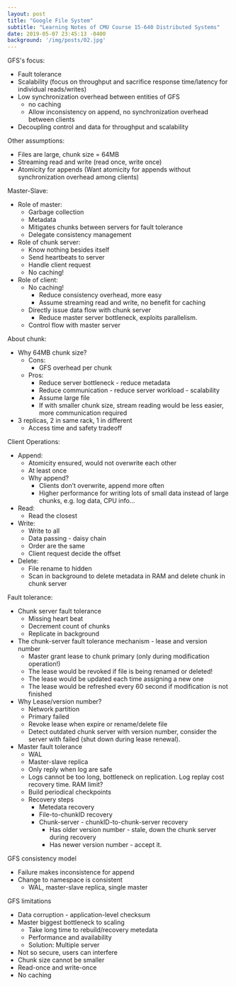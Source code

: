 ```yaml
---
layout: post
title: "Google File System"
subtitle: "Learning Notes of CMU Course 15-640 Distributed Systems"
date: 2019-05-07 23:45:13 -0400
background: '/img/posts/02.jpg'
---
```



GFS's focus: 
- Fault tolerance
- Scalability (focus on throughput and sacrifice response time/latency for individual reads/writes)
- Low synchronization overhead between entities of GFS
	- no caching
	- Allow inconsistency on append, no synchronization overhead between clients
- Decoupling control and data for throughput and scalability

Other assumptions:
- Files are large, chunk size = 64MB
- Streaming read and write (read once, write once)
- Atomicity for appends (Want atomicity for appends without synchronization 
overhead among clients)

Master-Slave:
- Role of master:
	- Garbage collection
	- Metadata
	- Mitigates chunks between servers for fault tolerance
	- Delegate consistency management
- Role of chunk server:
	- Know nothing besides itself
	- Send heartbeats to server
	- Handle client request
	- No caching!
- Role of client:
	- No caching!
	    - Reduce consistency overhead, more easy
	    - Assume streaming read and write, no benefit for caching
	- Directly issue data flow with chunk server
	    - Reduce master server bottleneck, exploits parallelism.
	- Control flow with master server

About chunk:
- Why 64MB chunk size?
	- Cons: 
		- GFS overhead per chunk
	- Pros:
	    - Reduce server bottleneck - reduce metadata
	    - Reduce communication - reduce server workload - scalability
	    - Assume large file
	    - If with smaller chunk size, stream reading would be less easier, more communication required
- 3 replicas, 2 in same rack, 1 in different
	- Access time and safety tradeoff

Client Operations:
- Append:
	- Atomicity ensured, would not overwrite each other
	- At least once
	- Why append?
		- Clients don’t overwrite, append more often
		- Higher performance for writing lots of small data instead of large chunks, e.g. log data, CPU info…
- Read:
	- Read the closest
- Write:
    - Write to all
    - Data passing - daisy chain
    - Order are the same
    - Client request decide the offset
- Delete:
	- File rename to hidden
	- Scan in background to delete metadata in RAM and delete chunk in chunk server

Fault tolerance:
- Chunk server fault tolerance
	- Missing heart beat
	- Decrement count of chunks
	- Replicate in background
- The chunk-server fault tolerance mechanism - lease and version number
	- Master grant lease to chunk primary (only during modification operation!)
	- The lease would be revoked if file is being renamed or deleted!
	- The lease would be updated each time assigning a new one
	- The lease would be refreshed every 60 second if modification is not finished
- Why Lease/version number?
	- Network partition
	- Primary failed
	- Revoke lease when expire or rename/delete file
	- Detect outdated chunk server with version number, consider the server with failed (shut down during lease renewal).
- Master fault tolerance
	- WAL
	- Master-slave replica
	- Only reply when log are safe
	- Logs cannot be too long, bottleneck on replication. Log replay cost recovery time. RAM limit?
	- Build periodical checkpoints
	- Recovery steps
		- Metedata recovery
		- File-to-chunkID recovery
		- Chunk-server - chunkID-to-chunk-server recovery
			- Has older version number - stale, down the chunk server during recovery
			- Has newer version number - accept it. 

GFS consistency model
- Failure makes inconsistence for append
- Change to namespace is consistent
	- WAL, master-slave replica, single master

GFS limitations
- Data corruption - application-level checksum
- Master biggest bottleneck to scaling
	- Take long time to rebuild/recovery metedata
	- Performance and availability
	- Solution: Multiple server
- Not so secure, users can interfere
- Chunk size cannot be smaller
- Read-once and write-once
- No caching




